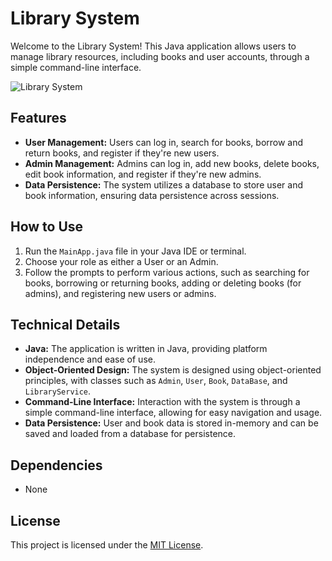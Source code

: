 # Library System

Welcome to the Library System! This Java application allows users to manage library resources, including books and user accounts, through a simple command-line interface.

![Library System]([https://example.com/your-image-link.jpg](https://www.behance.net/gallery/194510451/Serif-In-Use?tracking_source=search_projects|book+&l=0))


## Features
- **User Management:** Users can log in, search for books, borrow and return books, and register if they're new users.
- **Admin Management:** Admins can log in, add new books, delete books, edit book information, and register if they're new admins.
- **Data Persistence:** The system utilizes a database to store user and book information, ensuring data persistence across sessions.

## How to Use
1. Run the `MainApp.java` file in your Java IDE or terminal.
2. Choose your role as either a User or an Admin.
3. Follow the prompts to perform various actions, such as searching for books, borrowing or returning books, adding or deleting books (for admins), and registering new users or admins.

## Technical Details
- **Java:** The application is written in Java, providing platform independence and ease of use.
- **Object-Oriented Design:** The system is designed using object-oriented principles, with classes such as `Admin`, `User`, `Book`, `DataBase`, and `LibraryService`.
- **Command-Line Interface:** Interaction with the system is through a simple command-line interface, allowing for easy navigation and usage.
- **Data Persistence:** User and book data is stored in-memory and can be saved and loaded from a database for persistence.

## Dependencies
- None

## License
This project is licensed under the [MIT License](LICENSE).

